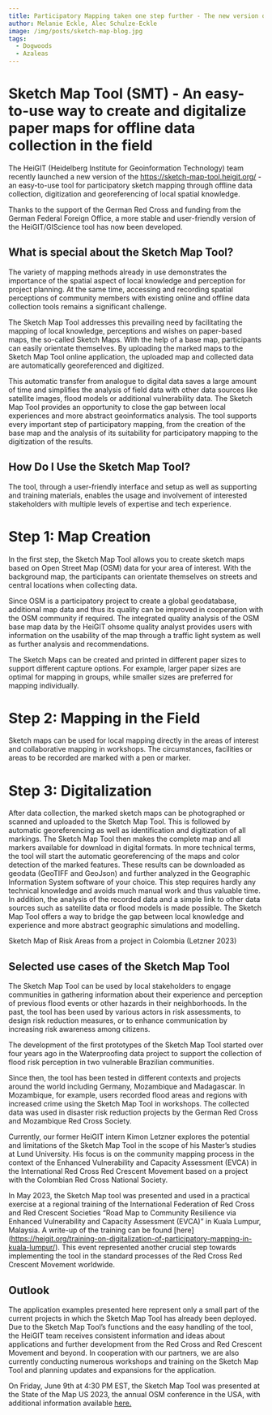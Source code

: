 ```yaml
---
title: Participatory Mapping taken one step further - The new version of the Sketch Map Tool
author: Melanie Eckle, Alec Schulze-Eckle
image: /img/posts/sketch-map-blog.jpg
tags:
  - Dogwoods
  - Azaleas
---
```



# Sketch Map Tool (SMT) - An easy-to-use way to create and digitalize paper maps for offline data collection in the field

The HeiGIT (Heidelberg Institute for Geoinformation Technology) team recently launched a new version of the https://sketch-map-tool.heigit.org/ - an easy-to-use tool for participatory sketch mapping through offline data collection, digitization and georeferencing of local spatial knowledge.

Thanks to the support of the German Red Cross and funding from the German Federal Foreign Office, a more stable and user-friendly version of the HeiGIT/GIScience tool has now been developed.

## What is special about the Sketch Map Tool?

The variety of mapping methods already in use demonstrates the importance of the spatial aspect of local knowledge and perception for project planning. At the same time, accessing and recording spatial perceptions of community members with existing online and offline data collection tools remains a significant challenge.

The Sketch Map Tool addresses this prevailing need by facilitating the mapping of local knowledge, perceptions and wishes on paper-based maps, the so-called Sketch Maps. With the help of a base map, participants can easily orientate themselves. By uploading the marked maps to the Sketch Map Tool online application, the uploaded map and collected data are automatically georeferenced and digitized.

This automatic transfer from analogue to digital data saves a large amount of time and simplifies the analysis of field data with other data sources like satellite images, flood models or additional vulnerability data. The Sketch Map Tool provides an opportunity to close the gap between local experiences and more abstract geoinformatics analysis. The tool supports every important step of participatory mapping, from the creation of the base map and the analysis of its suitability for participatory mapping to the digitization of the results.

## How Do I Use the Sketch Map Tool?

The tool, through a user-friendly interface and setup as well as supporting and training materials, enables the usage and involvement of interested stakeholders with multiple levels of expertise and tech experience.

# Step 1: Map Creation

In the first step, the Sketch Map Tool allows you to create sketch maps based on Open Street Map (OSM) data for your area of ​​interest. With the background map, the participants can orientate themselves on streets and central locations when collecting data.

Since OSM is a participatory project to create a global geodatabase, additional map data and thus its quality can be improved in cooperation with the OSM community if required. The integrated quality analysis of the OSM base map data by the HeiGIT ohsome quality analyst provides users with information on the usability of the map through a traffic light system as well as further analysis and recommendations.

The Sketch Maps can be created and printed in different paper sizes to support different capture options. For example, larger paper sizes are optimal for mapping in groups, while smaller sizes are preferred for mapping individually.

# Step 2: Mapping in the Field

Sketch maps can be used for local mapping directly in the areas of interest and collaborative mapping in workshops. The circumstances, facilities or areas to be recorded are marked with a pen or marker.

# Step 3: Digitalization

After data collection, the marked sketch maps can be photographed or scanned and uploaded to the Sketch Map Tool. This is followed by automatic georeferencing as well as identification and digitization of all markings. The Sketch Map Tool then makes the complete map and all markers available for download in digital formats. In more technical terms, the tool will start the automatic georeferencing of the maps and color detection of the marked features. These results can be downloaded as geodata (GeoTIFF and GeoJson) and further analyzed in the Geographic Information System software of your choice. This step requires hardly any technical knowledge and avoids much manual work and thus valuable time. In addition, the analysis of the recorded data and a simple link to other data sources such as satellite data or flood models is made possible. The Sketch Map Tool offers a way to bridge the gap between local knowledge and experience and more abstract geographic simulations and modelling.

Sketch Map of Risk Areas from a project in Colombia (Letzner 2023)

## Selected use cases of the Sketch Map Tool

The Sketch Map Tool can be used by local stakeholders to engage communities in gathering information about their experience and perception of previous flood events or other hazards in their neighborhoods. In the past, the tool has been used by various actors in risk assessments, to design risk reduction measures, or to enhance communication by increasing risk awareness among citizens.

The development of the first prototypes of the Sketch Map Tool started over four years ago in the Waterproofing data project to support the collection of flood risk perception in two vulnerable Brazilian communities.

Since then, the tool has been tested in different contexts and projects around the world including Germany, Mozambique and Madagascar. In Mozambique, for example, users recorded flood areas and regions with increased crime using the Sketch Map Tool in workshops. The collected data was used in disaster risk reduction projects by the German Red Cross and Mozambique Red Cross Society.

Currently, our former HeiGIT intern Kimon Letzner explores the potential and limitations of the Sketch Map Tool in the scope of his Master’s studies at Lund University. His focus is on the community mapping process in the context of the Enhanced Vulnerability and Capacity Assessment (EVCA) in the International Red Cross Red Crescent Movement based on a project with the Colombian Red Cross National Society.

In May 2023, the Sketch Map tool was presented and used in a practical exercise at a regional training of the International Federation of Red Cross and Red Crescent Societies “Road Map to Community Resilience via Enhanced Vulnerability and Capacity Assessment (EVCA)” in Kuala Lumpur, Malaysia. A write-up of the training can be found [here] (https://heigit.org/training-on-digitalization-of-participatory-mapping-in-kuala-lumpur/). This event represented another crucial step towards implementing the tool in the standard processes of the Red Cross Red Crescent Movement worldwide.

## Outlook

The application examples presented here represent only a small part of the current projects in which the Sketch Map Tool has already been deployed. Due to the Sketch Map Tool’s functions and the easy handling of the tool, the HeiGIT team receives consistent information and ideas about applications and further development from the Red Cross and Red Crescent Movement and beyond. In cooperation with our partners, we are also currently conducting numerous workshops and training on the Sketch Map Tool and planning updates and expansions for the application.

On Friday, June 9th at 4:30 PM EST, the Sketch Map Tool was presented at the State of the Map US 2023, the annual OSM conference in the USA, with additional information available <a href="https://2023.stateofthemap.us/">here.</a>

